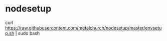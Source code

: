 # nodesetup

curl https://raw.githubusercontent.com/metalchurch/nodesetup/master/envsetup.sh | sudo bash
